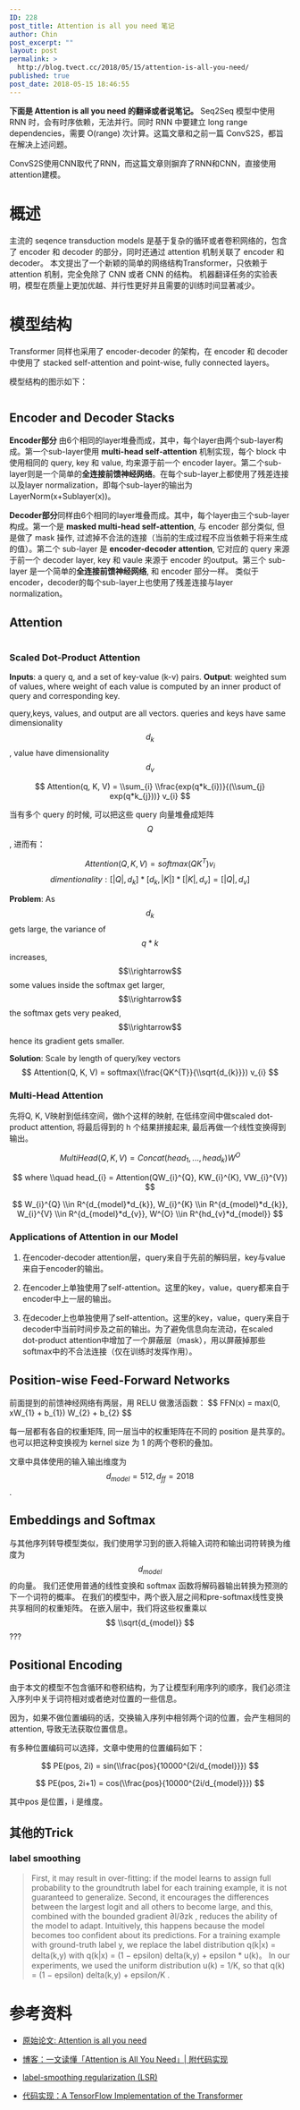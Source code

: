 ```yaml
---
ID: 228
post_title: Attention is all you need 笔记
author: Chin
post_excerpt: ""
layout: post
permalink: >
  http://blog.tvect.cc/2018/05/15/attention-is-all-you-need/
published: true
post_date: 2018-05-15 18:46:55
---
```

<strong>下面是 Attention is all you need 的翻译或者说笔记。</strong>
Seq2Seq 模型中使用 RNN 时，会有时序依赖，无法并行。同时 RNN 中要建立 long range dependencies，需要 O(range) 次计算。这篇文章和之前一篇 ConvS2S，都旨在解决上述问题。

ConvS2S使用CNN取代了RNN，而这篇文章则摒弃了RNN和CNN，直接使用attention建模。

<h1>概述</h1>

主流的 seqence transduction models 是基于复杂的循环或者卷积网络的，包含了 encoder 和 decoder 的部分，同时还通过 attention 机制关联了 encoder 和 decoder。
本文提出了一个新颖的简单的网络结构Transformer，只依赖于 attention 机制，完全免除了 CNN 或者 CNN 的结构。
机器翻译任务的实验表明，模型在质量上更加优越、并行性更好并且需要的训练时间显著减少。

<h1>模型结构</h1>

Transformer 同样也采用了 encoder-decoder 的架构，在 encoder 和 decoder 中使用了 stacked self-attention and point-wise, fully connected layers。

模型结构的图示如下：

<img src="http://blog.tvect.cc/wp-content/uploads/2018/05/transformer-structure.png" alt="" />

<h2>Encoder and Decoder Stacks</h2>

<strong>Encoder部分</strong> 由6个相同的layer堆叠而成，其中，每个layer由两个sub-layer构成。第一个sub-layer使用 <strong>multi-head self-attention</strong> 机制实现，每个 block 中使用相同的 query, key 和 value, 均来源于前一个 encoder layer。第二个sub-layer则是一个简单的<strong>全连接前馈神经网络</strong>。在每个sub-layer上都使用了残差连接以及layer normalization，即每个sub-layer的输出为LayerNorm(x+Sublayer(x))。

<strong>Decoder部分</strong>同样由6个相同的layer堆叠而成。其中，每个layer由三个sub-layer构成。第一个是 <strong>masked multi-head self-attention</strong>, 与 encoder 部分类似, 但是做了 mask 操作, 过滤掉不合法的连接（当前的生成过程不应当依赖于将来生成的值）。第二个 sub-layer 是 <strong>encoder-decoder attention</strong>, 它对应的 query 来源于前一个 decoder layer, key 和 vaule 来源于 encoder 的output。第三个 sub-layer 是一个简单的<strong>全连接前馈神经网络</strong>, 和 encoder 部分一样。
类似于encoder，decoder的每个sub-layer上也使用了残差连接与layer normalization。

<h2>Attention</h2>

<img src="http://blog.tvect.cc/wp-content/uploads/2018/05/transformer-attention.png" alt="" />

<h3>Scaled Dot-Product Attention</h3>

<strong>Inputs</strong>: a query q, and a set of key-value (k-v) pairs.
<strong>Output</strong>: weighted sum of values, where weight of each value is computed by an inner product of query and corresponding key.

query,keys, values, and output are all vectors.
queries and keys have same dimensionality $$d_{k}$$, value have dimensionality $$d_{v}$$

$$
Attention(q, K, V) = \\sum_{i} \\frac{exp(q*k_{i})}{(\\sum_{j} exp(q*k_{j}))} v_{i}
$$

当有多个 query 的时候, 可以把这些 query 向量堆叠成矩阵 $$Q$$, 进而有：

$$
Attention(Q, K, V) = softmax(QK^{T}) v_{i}
$$
$$
dimentionality: [|Q|, d_{k}] * [d_{k}, |K|] * [|K|, d_{v}] = [|Q|, d_{v}]
$$

<strong>Problem</strong>:
As $$d_{k}$$ gets large, the variance of $$q*k$$ increases,
$$\\rightarrow$$ some values inside the softmax get larger,
$$\\rightarrow$$ the softmax gets very peaked,
$$\\rightarrow$$ hence its gradient gets smaller.

<strong>Solution</strong>:
Scale by length of query/key vectors
$$
Attention(Q, K, V) = softmax(\\frac{QK^{T}}{\\sqrt{d_{k}}}) v_{i}
$$

<h3>Multi-Head Attention</h3>

先将Q, K, V映射到低纬空间，做h个这样的映射, 在低纬空间中做scaled dot-product attention, 将最后得到的 h 个结果拼接起来, 最后再做一个线性变换得到输出。

$$ MultiHead(Q, K, V) = Concat(head_{1}, ..., head_{k}) W^{O} $$

$$ where \\quad head_{i} = Attention(QW_{i}^{Q}, KW_{i}^{K}, VW_{i}^{V}) $$

$$ W_{i}^{Q} \\in R^{d_{model}*d_{k}},  W_{i}^{K} \\in R^{d_{model}*d_{k}}, W_{i}^{V} \\in R^{d_{model}*d_{v}}, W^{O} \\in R^{hd_{v}*d_{model}} $$

<h3>Applications of Attention in our Model</h3>

<ol>
<li>在encoder-decoder attention层，query来自于先前的解码层，key与value来自于encoder的输出。</p></li>
<li><p>在encoder上单独使用了self-attention。这里的key，value，query都来自于encoder中上一层的输出。</p></li>
<li><p>在decoder上也单独使用了self-attention。这里的key，value，query来自于decoder中当前时间步及之前的输出。为了避免信息向左流动，在scaled dot-product attention中增加了一个屏蔽层（mask），用以屏蔽掉那些softmax中的不合法连接（仅在训练时发挥作用）。</p></li>
</ol>

<h2>Position-wise Feed-Forward Networks</h2>

<p>前面提到的前馈神经网络有两层，用 RELU 做激活函数：
$$ FFN(x) = max(0, xW_{1} + b_{1}) W_{2} + b_{2} $$

每一层都有各自的权重矩阵, 同一层当中的权重矩阵在不同的 position 是共享的。
也可以把这种变换视为 kernel size 为 1 的两个卷积的叠加。

文章中具体使用的输入输出维度为 $$ d_{model} = 512, d_{ff} = 2018 $$.

<h2>Embeddings and Softmax</h2>

与其他序列转导模型类似，我们使用学习到的嵌入将输入词符和输出词符转换为维度为$$d_{model}$$ 的向量。 我们还使用普通的线性变换和 softmax 函数将解码器输出转换为预测的下一个词符的概率。
在我们的模型中，两个嵌入层之间和pre-softmax线性变换共享相同的权重矩阵。 在嵌入层中，我们将这些权重乘以 $$ \\sqrt{d_{model}} $$ ???

<h2>Positional Encoding</h2>

由于本文的模型不包含循环和卷积结构，为了让模型利用序列的顺序，我们必须注入序列中关于词符相对或者绝对位置的一些信息。

因为，如果不做位置编码的话，交换输入序列中相邻两个词的位置，会产生相同的 attention, 导致无法获取位置信息。

有多种位置编码可以选择，文章中使用的位置编码如下：

$$ PE(pos, 2i) = sin(\\frac{pos}{10000^{2i/d_{model}}}) $$

$$ PE(pos, 2i+1) = cos(\\frac{pos}{10000^{2i/d_{model}}}) $$

其中pos 是位置，i 是维度。

<h2>其他的Trick</h2>

<h3>label smoothing</h3>

<blockquote>
  First, it may result in over-fitting: if the model learns to assign full probability to the groundtruth label for each training example, it is not guaranteed to generalize.
  Second, it encourages the differences between the largest logit and all others to become large, and this, combined with the bounded gradient ∂l/∂zk , reduces the ability of the model to adapt. Intuitively, this happens because the model becomes too confident about its predictions.
  For a training example with ground-truth label y, we replace the label distribution q(k|x) = delta(k,y) with q(k|x) = (1 − epsilon) delta(k,y) + epsilon * u(k)。
  In our experiments, we used the uniform distribution u(k) = 1/K, so that q(k) = (1 − epsilon) delta(k,y) +  epsilon/K .
</blockquote>

<h1>参考资料</h1>

<ul>
<li><p><a href="https://arxiv.org/abs/1706.03762">原始论文: Attention is all you need</a></p></li>
<li><p><a href="https://kexue.fm/archives/4765">博客：一文读懂「Attention is All You Need」| 附代码实现</a></p></li>
<li><p><a href="https://arxiv.org/pdf/1512.00567.pdf">label-smoothing regularization (LSR)</a></p></li>
<li><p><a href="https://github.com/Kyubyong/transformer">代码实现：A TensorFlow Implementation of the Transformer</a></p></li>
</ul>